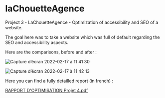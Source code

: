 # laChouetteAgence
Project 3 - LaChouetteAgence - Optimization of accessibility and SEO of a website.

The goal here was to take a website which was full of default regarding the SEO and accessibility aspects.

Here are the comparisons, before and after :

![Capture d’écran 2022-02-17 à 11 41 30](https://user-images.githubusercontent.com/76947043/154459387-1fe2e0f4-6d55-4fbc-bb6f-ac9da86bd4af.png)

![Capture d’écran 2022-02-17 à 11 42 13](https://user-images.githubusercontent.com/76947043/154459482-916651a8-8509-47b7-be6b-afce3875df20.png)

Here you can find a fully detailled report (in french) :

[RAPPORT D'OPTIMISATION Projet 4.pdf](https://github.com/Ricou107/laChouetteAgence/files/8087921/RAPPORT.D.OPTIMISATION.Projet.4.pdf)
